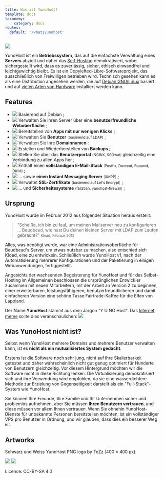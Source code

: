 ```yaml
---
title: Was ist YunoHost?
template: docs
taxonomy:
    category: docs
routes:
  default: '/whatsyunohost'
---
```


![](image://YunoHost_logo_vertical.png?resize=400&id=ynhlogo)

YunoHost ist ein **Betriebssystem**, das auf die einfachste Verwaltung eines **Servers** abzielt und daher das [Self-Hosting](/selfhosting) demokratisiert, wobei sichergestellt wird, dass es zuverlässig, sicher, ethisch einwandfrei und leichtgewichtig bleibt. Es ist ein Copylefted-Libre-Softwareprojekt, das ausschließlich von Freiwilligen betrieben wird. Technisch gesehen kann es als eine Distribution angesehen werden, die auf [Debian GNU/Linux](https://debian.org) basiert und auf [vielen Arten von Hardware](/install) installiert werden kann.

## Features

- ![](image://icon-debian.png?resize=32&classes=inline) Basierend auf Debian ;
- ![](image://icon-tools.png?resize=32&classes=inline) Verwalten Sie Ihren Server über eine **benutzerfreundliche Weboberfläche** ;
- ![](image://icon-package.png?resize=32&classes=inline) Bereitstellen von **Apps mit nur wenigen Klicks** ;
- ![](image://icon-users.png?resize=32&classes=inline) Verwalten Sie **Benutzer** <small>(basierend auf LDAP)</small> ;
- ![](image://icon-globe.png?resize=32&classes=inline) Verwalten Sie Ihre **Domainnamen** ;
- ![](image://icon-medic.png?resize=32&classes=inline) Erstellen und Wiederherstellen von **Backups** ;
- ![](image://icon-door.png?resize=32&classes=inline) Stellen Sie über das **Benutzerportal** <small>(NGINX, SSOwat)</small> gleichzeitig eine Verbindung zu allen Apps her ;
- ![](image://icon-mail.png?resize=32&classes=inline) Enthält einen **vollständigen E-Mail-Stack** <small>(Postfix, Dovecot, Rspamd, DKIM)</small> ;
- ![](image://icon-messaging.png?resize=32&classes=inline) … sowie **einen Instant Messaging Server** <small>(XMPP)</small> ;
- ![](image://icon-lock.png?resize=32&classes=inline) Verwaltet **SSL-Zertifikate** <small>(basierend auf Let's Encrypt)</small> ;
- ![](image://icon-shield.png?resize=32&classes=inline) … und **Sicherheitssysteme** <small>(fail2ban, yunohost-firewall)</small> ;

## Ursprung

YunoHost wurde im Februar 2012 aus folgender Situation heraus erstellt:

> "Scheiße, ich bin zu faul, um meinen Mailserver neu zu konfigurieren ... Beudbeud, wie hast Du deinen kleinen Server mit LDAP zum Laufen gebracht?"
> <small> Kload, Februar 2012</small>

Alles, was benötigt wurde, war eine Administrationsoberfläche für Beudbeud's Server, um etwas nutzbar zu machen, also entschied sich Kload, eine zu entwickeln. Schließlich wurde YunoHost v1, nach der Automatisierung mehrerer Konfigurationen und der Paketierung in einigen Webanwendungen, fertiggestellt.

Angesichts der wachsenden Begeisterung für YunoHost und für das Selbst-Hosting im Allgemeinen beschlossen die ursprünglichen Entwickler zusammen mit neuen Mitarbeitern, mit der Arbeit an Version 2 zu beginnen, einer erweiterbaren, leistungsfähigeren, benutzerfreundlicheren und damit einfacheren Version eine schöne Tasse Fairtrade-Kaffee für die Elfen von Lappland.

Der Name **YunoHost** stammt aus dem Jargon "Y U NO Host". Das [Internet meme](https://en.wikipedia.org/wiki/Internet_meme) sollte dies veranschaulichen:
![](image://dude_yunohost.jpg)

## Was YunoHost nicht ist?

Selbst wenn YunoHost mehrere Domains und mehrere Benutzer verwalten kann, ist es **nicht als ein mutualisiertes System gedacht**.

Erstens ist die Software noch sehr jung, nicht auf ihre Skalierbarkeit getestet und daher wahrscheinlich nicht gut genug optimiert für Hunderte von Benutzern gleichzeitig. Vor diesem Hintergrund möchten wir die Software nicht in diese Richtung lenken. Die Virtualisierung demokratisiert sich und ihre Verwendung wird empfohlen, da sie eine wasserdichtere Methode zur Erzielung von Gegenseitigkeit darstellt als ein "Full-Stack"-System wie YunoHost.

Sie können Ihre Freunde, Ihre Familie und Ihr Unternehmen sicher und problemlos aufnehmen, aber Sie müssen **Ihren Benutzern vertrauen**, und diese müssen vor allem Ihnen vertrauen. Wenn Sie ohnehin YunoHost-Dienste für unbekannte Personen bereitstellen möchten, ist ein vollständiger VPS pro Benutzer in Ordnung, und wir glauben, dass dies ein besserer Weg ist.

## Artworks

Schwarz und Weiss YunoHost PNG logo by ToZz (400 × 400 px):

![](image://ynh_logo_black_300dpi.png?resize=220)
![](image://ynh_logo_white_300dpi.png?resize=220&id=whitelogo)

Licence: CC-BY-SA 4.0
